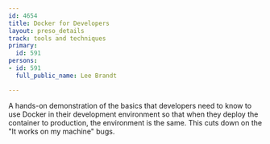```yaml
---
id: 4654
title: Docker for Developers
layout: preso_details
track: tools and techniques
primary:
  id: 591
persons:
- id: 591
  full_public_name: Lee Brandt

---
```

A hands-on demonstration of the basics that developers need to know to use Docker in their development environment so that when they deploy the container to production, the environment is the same. This cuts down on the "It works on my machine" bugs.